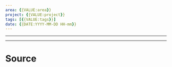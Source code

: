 ```yaml
---
area: {{VALUE:area}}
project: {{VALUE:project}}
tags: [{{VALUE:tags}}]
date: {{DATE:YYYY-MM-DD HH-mm}}
---
```

---

---
# Source



